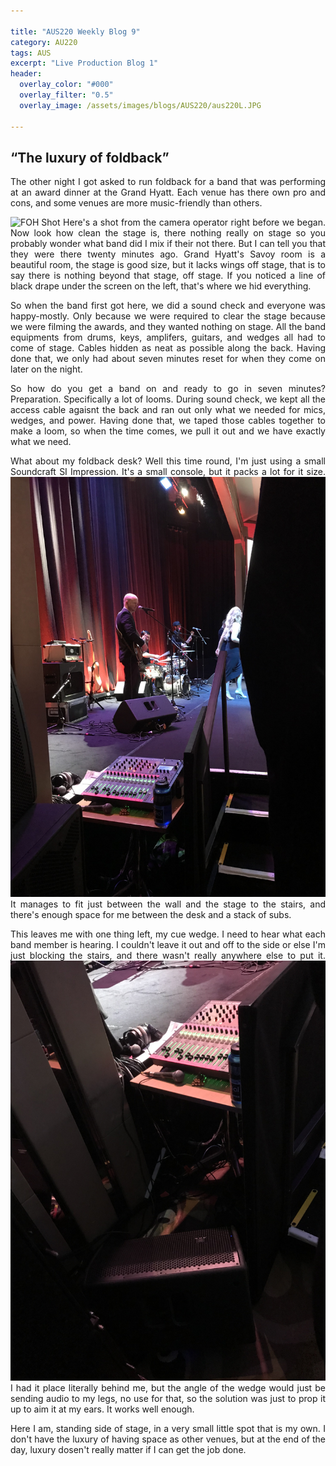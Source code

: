 ```yaml
---

title: "AUS220 Weekly Blog 9"
category: AU220
tags: AUS
excerpt: "Live Production Blog 1"
header:
  overlay_color: "#000"
  overlay_filter: "0.5"
  overlay_image: /assets/images/blogs/AUS220/aus220L.JPG

---
```

<style>
body {
text-align: justify}
</style>

## “The luxury of foldback”

The other night I got asked to run foldback for a band that was performing at an award dinner at the Grand Hyatt. Each venue has there own pro and cons, and some venues are more music-friendly than others. 

![FOH Shot](/assets/images/blogs/AUS220/MON1.JPG) Here's a shot from the camera operator right before we began. Now look how clean the stage is, there nothing really on stage so you probably wonder what band did I mix if their not there. But I can tell you that they were there twenty minutes ago. Grand Hyatt's Savoy room is a beautiful room, the stage is good size, but it lacks wings off stage, that is to say there is nothing beyond that stage, off stage. If you noticed a line of black drape under the screen on the left, that's where we hid everything. 

So when the band first got here, we did a sound check and everyone was happy-mostly. Only because we were required to clear the stage because we were filming the awards, and they wanted nothing on stage. All the band equipments from drums, keys, amplifers, guitars, and wedges all had to come of stage. Cables hidden as neat as possible along the back. Having done that, we only had about seven minutes reset for when they come on later on the night. 

So how do you get a band on and ready to go in seven minutes? Preparation. Specifically a lot of looms. During sound check, we kept all the access cable agaisnt the back and ran out only what we needed for mics, wedges, and power. Having done that, we taped those cables together to make a loom, so when the time comes, we pull it out and we have exactly what we need. 

What about my foldback desk? Well this time round, I'm just using a small Soundcraft SI Impression. It's a small console, but it packs a lot for it size. 
![FB](/assets/images/blogs/AUS220/MON2.JPG) 
It manages to fit just between the wall and the stage to the stairs, and there's enough space for me between the desk and a stack of subs. 

This leaves me with one thing left, my cue wedge. I need to hear what each band member is hearing. I couldn't leave it out and off to the side or else I'm just blocking the stairs, and there wasn't really anywhere else to put it. 
![Cue](/assets/images/blogs/AUS220/MON3.JPG) 
I had it place literally behind me, but the angle of the wedge would just be sending audio to my legs, no use for that, so the solution was just to prop it up to aim it at my ears. It works well enough. 

Here I am, standing side of stage, in a very small little spot that is my own. I don't have the luxury of having space as other venues, but at the end of the day, luxury dosen't really matter if I can get the job done. 